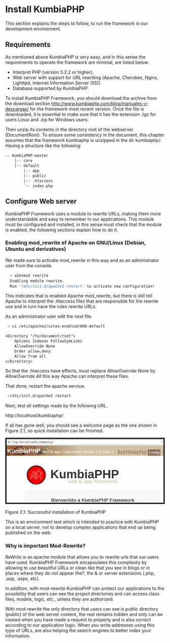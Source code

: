 # Install KumbiaPHP

This section explains the steps to follow, to run the framework in our development environment.

## Requirements

As mentioned above KumbiaPHP is very easy, and in this sense the requirements to operate the framework are minimal, are listed below:

- Interpret PHP (version 5.2.2 or higher).
- Web server with support for URL rewriting (Apache, Cherokee, Nginx, Lighttpd, Internet Information Server (IIS)).
- Database supported by KumbiaPHP.

To install KumbiaPHP Framework, you should download the archive from the download section http://www.kumbiaphp.com/blog/manuales-y-descargas/ for the framework most recent version. Once the file is downloaded, it is essential to make sure that it has the extension .tgz for users Linux and .zip for Windows users.

Then unzip its contents in the directory root of the webserver (DocumentRoot). To ensure some consistency in the document, this chapter assumes that the framework kumbiaphp is unzipped in the dir kumbiaphp/. Having a structure like the following:

    -- KumbiaPHP-master  
        |-- core  
        |-- default  
            |-- app  
            |-- public  
            |-- .htaccess  
            `-- index.php  
    

## Configure Web server

KumbiaPHP Framework uses a module to rewrite URLs, making them more understandable and easy to remember in our applications. This module must be configured and installed, in this sense must check that the module is enabled, the following sections explain how to do it.

### Enabling mod_rewrite of Apache on GNU/Linux (Debian, Ubuntu and derivatives)

We made sure to activate mod_rewrite in this way and as an administrator user from the console.

```bash
  > a2enmod rewrite
  Enabling module rewrite.
  Run '/etc/init.d/apache2 restart' to activate new configuration!
```

This indicates that is enabled Apache mod_rewrite, but there is still tell Apache to interpret the .htaccess files that are responsible for the rewrite use and in turn have the rules rewrite URLs.

As an administrator user edit the next file.

```bash
 > vi /etc/apache2/sites-enabled/000-default  
```

```apacheconf
<Directory "/to/document/root">  
    Options Indexes FollowSymLinks
    AllowOverride None
    Order allow,deny
    Allow from all
</Directory>  
```

So that the .htaccess have effects, must replace *AllowOverride None* by *AllowOverride All* this way Apache can interpret these files.

That done, restart the apache service.

```bash
 >/etc/init.d/apache2 restart  
```

Next, test all settings made by the following URL.

http://localhost/kumbiaphp/

If all has gone well, you should see a welcome page as the one shown in Figure 2.1, so quick installation can be finished.

![](../images/image12.png)

Figure 2.1: Successful installation of KumbiaPHP

This is an environment test which is intended to practice with KumbiaPHP on a local server, not to develop complex applications that end up being published on the web.

### Why is important Mod-Rewrite?

ReWrite is an apache module that allows you to rewrite urls that our users have used. KumbiaPHP Framework encapsulates this complexity by allowing to use beautiful URLs or clean like that you see in blogs or in places where they do not appear the?, the & or server extensions (.php, .asp, .aspx, etc).

In addition, with mod-rewrite KumbiaPHP can protect our applications to the possibility that users can see the project directories and can access class files, models, logic, etc., unless they are authorized.

With mod-rewrite the only directory that users can see is public directory (public) of the web server content, the rest remains hidden and only can be viewed when you have made a request to properly and is also correct according to our application logic. When you write addresses using this type of URLs, are also helping the search engines to better index your information.